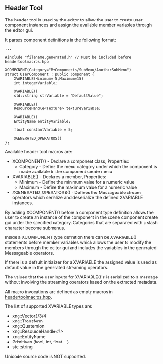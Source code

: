 ## Header Tool 
The header tool is used by the editor to allow the user to create user component instances and assign the available member variables through the editor gui.

It parses component definitions in the following format:

    ...

    #include "filename.generated.h" // Must be included before headertoolmacros.hpp

    XCOMPONENT(Category="MyComponents/SubMenu/AnotherSubMenu")
    struct UserComponent : public Component {
        XVARIABLE(Minimum=-5,Maximum=15)
        int integerVariable;

        XVARIABLE()
        std::string strVariable = "DefaultValue";

        XVARIABLE()
        ResourceHandle<Texture> textureVariable;

        XVARIABLE()
        EntityName entityVariable;

        float constantVariable = 5;

        XGENERATED_OPERATORS()
    };

Available header tool macros are:
- XCOMPONENT() - Declare a component class, Properties:
  - Category - Define the menu category under which the component is made available in the component create menu 
- XVARIABLE() - Declares a member, Properties: 
  - Minimum - Define the minimum value for a numeric value
  - Maximum - Define the maximum value for a numeric value
- XGENERATED_OPERATORS() - Defines the Messageable stream operators which serialize and deserialize the defined XVARIABLE instances.

By adding XCOMPONENT() before a component type definition allows the user to create an instance of the component in the scene component create gui under the specified category. Categories that are separated with a slash character become submenus.

Inside a XCOMPONENT type definition there can be XVARIABLE() statements before member variables which allows the user to modify the members through the editor gui and includes the variables in the generated Messageable operators.

If there is a default initializer for a XVARIABLE the assigned value is used as default value in the generated streaming operators.

The values that the user inputs for XVARIABLE()'s is serialized to a message without involving the streaming operators based on the extracted metadata.

All macro invocations are defined as empty macros in [headertoolmacros.hpp](headertoolmacros.hpp).

The list of supported XVARIABLE types are:
- xng::Vector2/3/4
- xng::Transform
- xng::Quaternion
- xng::ResourceHandle<?>
- xng::EntityName
- Primitives (bool, int, float ...)
- std::string

Unicode source code is NOT supported.